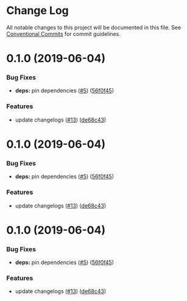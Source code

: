 # Change Log

All notable changes to this project will be documented in this file.
See [Conventional Commits](https://conventionalcommits.org) for commit guidelines.

# 0.1.0 (2019-06-04)


### Bug Fixes

* **deps:** pin dependencies ([#5](https://github.com/farism/love2dtest/issues/5)) ([56f0f45](https://github.com/farism/love2dtest/commit/56f0f45))


### Features

* update changelogs ([#13](https://github.com/farism/love2dtest/issues/13)) ([de68c43](https://github.com/farism/love2dtest/commit/de68c43))





# 0.1.0 (2019-06-04)


### Bug Fixes

* **deps:** pin dependencies ([#5](https://github.com/farism/love2dtest/issues/5)) ([56f0f45](https://github.com/farism/love2dtest/commit/56f0f45))


### Features

* update changelogs ([#13](https://github.com/farism/love2dtest/issues/13)) ([de68c43](https://github.com/farism/love2dtest/commit/de68c43))





# 0.1.0 (2019-06-04)


### Bug Fixes

* **deps:** pin dependencies ([#5](https://github.com/farism/love2dtest/issues/5)) ([56f0f45](https://github.com/farism/love2dtest/commit/56f0f45))


### Features

* update changelogs ([#13](https://github.com/farism/love2dtest/issues/13)) ([de68c43](https://github.com/farism/love2dtest/commit/de68c43))
